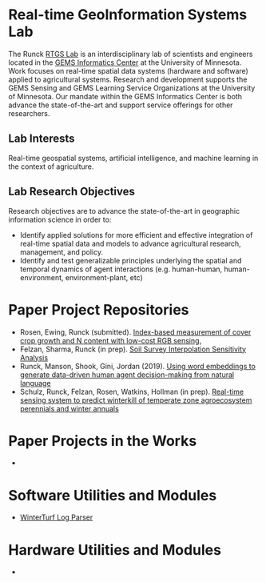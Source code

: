 # Real-time GeoInformation Systems Lab

The Runck [RTGS Lab](https://gems.umn.edu/runck-lab-real-time-geoinformation-systems) is an interdisciplinary lab of scientists and engineers located in the [GEMS Informatics Center](https://gems.umn.edu) at the University of Minnesota. 
Work focuses on real-time spatial data systems (hardware and software) applied to agricultural systems. 
Research and development supports the GEMS Sensing and GEMS Learning Service Organizations at the University of Minnesota. 
Our mandate within the GEMS Informatics Center is both advance the state-of-the-art and support service offerings for other researchers.

## Lab Interests
Real-time geospatial systems, artificial intelligence, and machine learning in the context of agriculture. 

## Lab Research Objectives

Research objectives are to advance the state-of-the-art in geographic information science in order to:
- Identify applied solutions for more efficient and effective integration of real-time spatial data and models to advance agricultural research, management, and policy.
- Identify and test generalizable principles underlying the spatial and temporal dynamics of agent interactions (e.g. human-human, human-environment, environment-plant, etc)

# Paper Project Repositories
- Rosen, Ewing, Runck (submitted). [Index-based measurement of cover crop growth and N content with low-cost RGB sensing.](https://github.com/RTGS-Lab/USDA_GEMS_RGB_COVER)
- Felzan, Sharma, Runck (in prep). [Soil Survey Interpolation Sensitivity Analysis](https://github.com/RTGS-Lab/SSURGO-interpolation-sensitivity-analysis)
- Runck, Manson, Shook, Gini, Jordan (2019). [Using word embeddings to generate data-driven human agent decision-making from natural language](https://github.com/runck014/2018-geoinformatica-submission)
- Schulz, Runck, Felzan, Rosen, Watkins, Hollman (in prep). [Real-time sensing system to predict winterkill of temperate zone agroecosystem perennials and winter annuals](https://github.com/RTGS-Lab/winterkill_prediction)

# Paper Projects in the Works
- 

# Software Utilities and Modules
- [WinterTurf Log Parser](https://github.com/RTGS-Lab/rtgs_log_parser)

# Hardware Utilities and Modules
- 
